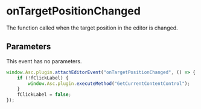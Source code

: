 # onTargetPositionChanged

The function called when the target position in the editor is changed.

## Parameters

This event has no parameters.

```javascript
window.Asc.plugin.attachEditorEvent("onTargetPositionChanged", () => {
    if (!fClickLabel) {
        window.Asc.plugin.executeMethod("GetCurrentContentControl");
    }
    fClickLabel = false;
});
```

